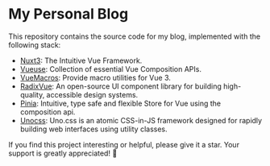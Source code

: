 # My Personal Blog

This repository contains the source code for my blog, implemented with the following stack:

-  [Nuxt3](https://v3.nuxtjs.org/): The Intuitive Vue Framework.
-  [Vueuse](https://vueuse.org/): Collection of essential Vue Composition APIs.
-  [VueMacros](https://github.com/vue-component-analyzer/vue-macros): Provide macro utilities for Vue 3.
-  [RadixVue](https://www.radix-ui.com/docs/primitives/overview/introduction): An open-source UI component library for building high-quality, accessible design systems.
-  [Pinia](https://pinia.esm.dev/): Intuitive, type safe and flexible Store for Vue using the composition api.
-  [Unocss](https://unocss.antfu.me/): Uno.css is an atomic CSS-in-JS framework designed for rapidly building web interfaces using utility classes.

If you find this project interesting or helpful, please give it a star. Your support is greatly appreciated! 🌟
